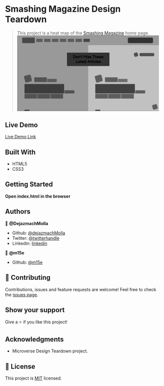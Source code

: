 # Smashing Magazine Design Teardown

> This project is a heat map of the [Smashing Magazine](https://www.smashingmagazine.com/)  home page.
> ![screenshot](./screenshot.png)

## Live Demo

[Live Demo Link](https://rawcdn.githack.com/DejazmachMolla/smashing-magazine/556e6e83f153ba00c30c17824c5acf11dd253b1d/index.html)

## Built With

- HTML5
- CSS3

## Getting Started

**Open index.html in the browser**

## Authors

:bust_in_silhouette: **@DejazmachMolla**

- Github: [@dejazmachMolla](https://github.com/DejazmachMolla)
- Twitter: [@twitterhandle](https://twitter.com/DJATSS)
- Linkedin: [linkedin](https://www.linkedin.com/in/dejazmach-getachew-027aabaa/)

:bust_in_silhouette: **@m15e**

- Github: [@m15e](https://github.com/m15e)

## :handshake: Contributing

Contributions, issues and feature requests are welcome!
Feel free to check the [issues page](issues/).

## Show your support

Give a :star:️ if you like this project!

## Acknowledgments

- Microverse Design Teardown project.

## :memo: License

This project is [MIT](lic.url) licensed.
